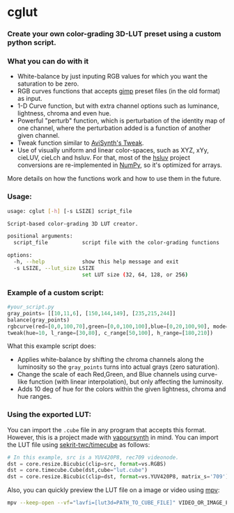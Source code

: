 # cglut
### Create your own color-grading 3D-LUT preset using a custom python script.

### What you can do with it
+ White-balance by just inputing RGB values for which you want the saturation to be zero.
+ RGB curves functions that accepts [gimp](https://github.com/GNOME/gimp) preset files (in the old format) as input.
+ 1-D Curve function, but with extra channel options such as luminance, lightness, chroma and even hue.
+ Powerful "perturb" function, which is perturbation of the identity map of one channel, where the perturbation added is a function of another given channel.
+ Tweak function similar to [AviSynth's Tweak](https://www.avisynth.org.ru/docs/english/corefilters/tweak.htm).
+ Use of visually uniform and linear color-spaces, such as XYZ, xYy, cieLUV, cieLch and hsluv. For that, most of the [hsluv](https://github.com/hsluv/hsluv) project conversions are re-implemented in [NumPy](https://github.com/numpy/numpy/), so it's optimized for arrays.

More details on how the functions work and how to use them in the future.

### Usage:
```bash
usage: cglut [-h] [-s LSIZE] script_file

Script-based color-grading 3D LUT creator.

positional arguments:
  script_file           script file with the color-grading functions

options:
  -h, --help            show this help message and exit
  -s LSIZE, --lut_size LSIZE
                        set LUT size (32, 64, 128, or 256)
```

### Example of a custom script:
```python
#your_script.py
gray_points= [[10,11,6], [150,144,149], [235,215,244]]
balance(gray_points)
rgbcurve(red=[0,0,100,70],green=[0,0,100,100],blue=[0,20,100,90], mode='luminance')
tweak(hue=10, l_range=[30,80], c_range[50,100], h_range=[180,210])
```

What this example script does:
 - Applies white-balance by shifting the chroma channels along the luminosity so the `gray_points` turns into actual grays (zero saturation).
 - Change the scale of each Red,Green, and Blue channels using curve-like function (with linear interpolation), but only affecting the luminosity.
 - Adds 10 deg of hue for the colors within the given lightness, chroma and hue ranges.

### Using the exported LUT:
You can import the `.cube` file in any program that accepts this format.
However, this is a project made with [vapoursynth](https://github.com/vapoursynth/vapoursynth) in mind. You can import the LUT file using [sekrit-twc/timecube](https://github.com/sekrit-twc/timecube) as follows:
```python
# In this example, src is a YUV420P8, rec709 videonode.
dst = core.resize.Bicubic(clip=src, format=vs.RGBS)
dst = core.timecube.Cube(dst,cube="lut.cube")
dst = core.resize.Bicubic(clip=dst, format=vs.YUV420P8, matrix_s='709')
```
Also, you can quickly preview the LUT file on a image or video using [mpv](https://github.com/mpv-player/mpv):
```bash
mpv --keep-open --vf="lavfi=[lut3d=PATH_TO_CUBE_FILE]" VIDEO_OR_IMAGE_FILE
```
